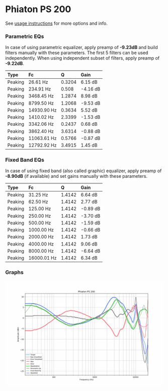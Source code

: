 # Phiaton PS 200
See [usage instructions](https://github.com/jaakkopasanen/AutoEq#usage) for more options and info.

### Parametric EQs
In case of using parametric equalizer, apply preamp of **-9.23dB** and build filters manually
with these parameters. The first 5 filters can be used independently.
When using independent subset of filters, apply preamp of **-9.22dB**.

| Type    | Fc          |      Q | Gain     |
|:--------|:------------|:-------|:---------|
| Peaking | 26.61 Hz    | 0.3204 | 6.15 dB  |
| Peaking | 234.91 Hz   | 0.508  | -4.16 dB |
| Peaking | 3468.45 Hz  | 1.2874 | 8.98 dB  |
| Peaking | 8799.50 Hz  | 1.2068 | -9.53 dB |
| Peaking | 14930.90 Hz | 0.3634 | 5.52 dB  |
| Peaking | 1410.02 Hz  | 2.3399 | -1.53 dB |
| Peaking | 3342.06 Hz  | 0.2437 | 0.68 dB  |
| Peaking | 3862.40 Hz  | 3.6314 | -0.88 dB |
| Peaking | 11063.61 Hz | 0.5766 | -0.87 dB |
| Peaking | 12792.92 Hz | 3.4915 | 1.45 dB  |

### Fixed Band EQs
In case of using fixed band (also called graphic) equalizer, apply preamp of **-8.90dB**
(if available) and set gains manually with these parameters.

| Type    | Fc          |      Q | Gain     |
|:--------|:------------|:-------|:---------|
| Peaking | 31.25 Hz    | 1.4142 | 6.64 dB  |
| Peaking | 62.50 Hz    | 1.4142 | 2.77 dB  |
| Peaking | 125.00 Hz   | 1.4142 | -0.89 dB |
| Peaking | 250.00 Hz   | 1.4142 | -3.70 dB |
| Peaking | 500.00 Hz   | 1.4142 | -1.59 dB |
| Peaking | 1000.00 Hz  | 1.4142 | -0.66 dB |
| Peaking | 2000.00 Hz  | 1.4142 | 1.73 dB  |
| Peaking | 4000.00 Hz  | 1.4142 | 9.06 dB  |
| Peaking | 8000.00 Hz  | 1.4142 | -6.64 dB |
| Peaking | 16000.01 Hz | 1.4142 | 6.34 dB  |

### Graphs
![](./Phiaton%20PS%20200.png)